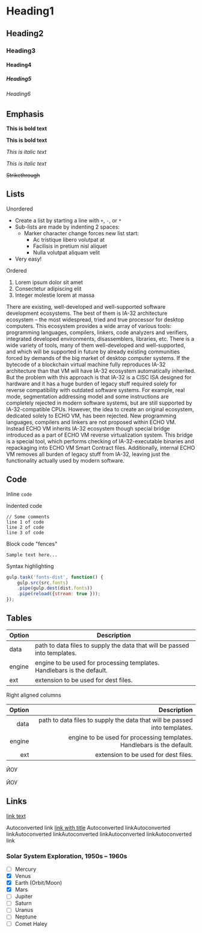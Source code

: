 # Heading1
## Heading2
### Heading3
#### Heading4
##### Heading5
###### Heading6

## Emphasis

**This is bold text**

__This is bold text__

*This is italic text*

_This is italic text_

~~Strikethrough~~


## Lists

Unordered

+ Create a list by starting a line with `+`, `-`, or `*`
+ Sub-lists are made by indenting 2 spaces:
  - Marker character change forces new list start:
    * Ac tristique libero volutpat at
    + Facilisis in pretium nisl aliquet
    - Nulla volutpat aliquam velit
+ Very easy!


Ordered

1. Lorem ipsum dolor sit amet
2. Consectetur adipiscing elit
3. Integer molestie lorem at massa



There are existing, well-developed and well-supported software development ecosystems. The best of them is IA-32 architecture ecosystem – the most widespread, tried and true processor for desktop computers. This ecosystem provides a wide array of various tools: programming languages, compilers, linkers, code analyzers and verifiers, integrated developed environments, disassemblers, libraries, etc. There is a wide variety of tools, many of them well-developed and well-supported, and which will be supported in future by already existing communities forced by demands of the big market of desktop computer systems. If the bytecode of a blockchain virtual machine fully reproduces IA-32 architecture than that VM will have IA-32 ecosystem automatically inherited. But the problem with this approach is that IA-32 is a CISC ISA designed for hardware and it has a huge burden of legacy stuff required solely for reverse compatibility with outdated software systems. For example, real mode, segmentation addressing model and some instructions are completely rejected in modern software systems, but are still supported by IA-32-compatible CPUs. However, the idea to create an original ecosystem, dedicated solely to ECHO VM, has been rejected. New programming languages, compilers and linkers are not proposed within ECHO VM. Instead ECHO VM inherits IA-32 ecosystem though special bridge introduced as a part of ECHO VM reverse virtualization system. This bridge is a special tool, which performs checking of IA-32-executable binaries and repackaging into ECHO VM Smart Contract files. Additionally, internal ECHO VM removes all burden of legacy stuff from IA-32, leaving just the functionality actually used by modern software.<br>


## Code

Inline `code`

Indented code

    // Some comments
    line 1 of code
    line 2 of code
    line 3 of code


Block code "fences"

```
Sample text here...
```

Syntax highlighting

``` javascript
gulp.task('fonts-dist', function() {
	gulp.src(src.fonts)
	.pipe(gulp.dest(dist.fonts))
	.pipe(reload({stream: true }));
});

```

## Tables

| Option | Description |
| ------ | ----------- |
| data   | path to data files to supply the data that will be passed into templates. |
| engine | engine to be used for processing templates. Handlebars is the default. |
| ext    | extension to be used for dest files. |

Right aligned columns



| Option | Description |
| ------:| -----------:|
| data   | path to data files to supply the data that will be passed into templates. |
| engine | engine to be used for processing templates. Handlebars is the default. |
| ext    | extension to be used for dest files. |

ЙОУ  
<br />
ЙОУ

## Links

[link text](http://dev.nodeca.com)

Autoconverted link [link with title](http://nodeca.github.io/pica/demo/ "title text!") Autoconverted linkAutoconverted linkAutoconverted linkAutoconverted linkAutoconverted linkAutoconverted link

### Solar System Exploration, 1950s – 1960s

- [ ] Mercury
- [x] Venus
- [x] Earth (Orbit/Moon)
- [x] Mars
- [ ] Jupiter
- [ ] Saturn
- [ ] Uranus
- [ ] Neptune
- [ ] Comet Haley